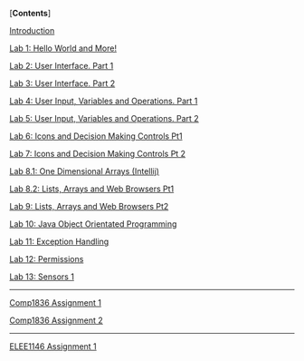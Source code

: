 [**Contents**]

[Introduction](Introduction.md)

[Lab 1: Hello World and More!](Lab_1/Lab_1.md)

[Lab 2: User Interface. Part 1](Lab_2/Lab_2.md)

[Lab 3: User Interface. Part 2](Lab_3/Lab_3.md)

[Lab 4: User Input, Variables and Operations. Part 1](Lab_4/Lab_4.md)

[Lab 5: User Input, Variables and Operations. Part 2](Lab_5/Lab_5.md)

[Lab 6: Icons and Decision Making Controls Pt1 ](Lab_6/Lab_6.md)

[Lab 7: Icons and Decision Making Controls Pt 2 ](Lab_7/Lab_7.md)

[Lab 8.1: One Dimensional Arrays (Intellij)](Lab_8/Lab_8-1.md)

[Lab 8.2: Lists, Arrays and Web Browsers Pt1](Lab_8/Lab_8-2.md)

[Lab 9: Lists, Arrays and Web Browsers Pt2 ](Lab_9/Lab_9.md)

[Lab 10: Java Object Orientated Programming](Lab_10/Lab_10.md)

[Lab 11: Exception Handling](Lab_11/Lab_11.md)

[Lab 12: Permissions](Lab_12/Lab_12.md)

[Lab 13: Sensors 1]()

------

[Comp1836 Assignment 1](COMP1836_Assignment_1/COMP1836_Assignment_1.md)

[Comp1836 Assignment 2](COMP1836_Assignment_2/COMP1836_Assignment_2.md)

------

[ELEE1146 Assignment 1](ELEE1146_Assignment_1/ELEE146_Assignment_1.md)